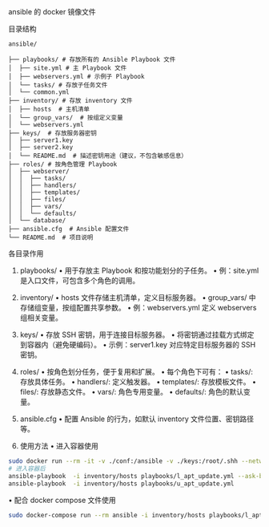 ansible 的 docker 镜像文件

目录结构
```
ansible/

├── playbooks/ # 存放所有的 Ansible Playbook 文件
│  ├── site.yml # 主 Playbook 文件
│  ├── webservers.yml # 示例子 Playbook
│  └── tasks/ # 存放子任务文件
│  └── common.yml
├── inventory/ # 存放 inventory 文件
│  ├── hosts  # 主机清单
│  └── group_vars/  # 按组定义变量
│  └── webservers.yml
├── keys/  # 存放服务器密钥
│  ├── server1.key
│  ├── server2.key
│  └── README.md  # 描述密钥用途（建议，不包含敏感信息）
├── roles/ # 按角色管理 Playbook
│  ├── webserver/
│  │  ├── tasks/
│  │  ├── handlers/
│  │  ├── templates/
│  │  ├── files/
│  │  ├── vars/
│  │  └── defaults/
│  └── database/
├── ansible.cfg  # Ansible 配置文件
└── README.md  # 项目说明
```

各目录作用

1. playbooks/
• 用于存放主 Playbook 和按功能划分的子任务。
• 例：site.yml 是入口文件，可包含多个角色的调用。

2. inventory/
• hosts 文件存储主机清单，定义目标服务器。
• group_vars/ 中存储组变量，按组配置共享参数。
• 例：webservers.yml 定义 webservers 组相关变量。

3. keys/
• 存放 SSH 密钥，用于连接目标服务器。
• 将密钥通过挂载方式绑定到容器内（避免硬编码）。
• 示例：server1.key 对应特定目标服务器的 SSH 密钥。

4. roles/
• 按角色划分任务，便于复用和扩展。
• 每个角色下可有：
• tasks/: 存放具体任务。
• handlers/: 定义触发器。
• templates/: 存放模板文件。
• files/: 存放静态文件。
• vars/: 角色专用变量。
• defaults/: 角色的默认变量。

5. ansible.cfg
• 配置 Ansible 的行为，如默认 inventory 文件位置、密钥路径等。

6. 使用方法
• 进入容器使用
  ```bash
  sudo docker run --rm -it -v ./conf:/ansible -v ./keys:/root/.shh --network=host ansible bash
  # 进入容器后
  ansible-playbook  -i inventory/hosts playbooks/l_apt_update.yml --ask-become-pass
  ansible-playbook  -i inventory/hosts playbooks/u_apt_update.yml
  ```
  
• 配合 docker compose 文件使用
  ```bash
  sudo docker-compose run --rm ansible -i inventory/hosts playbooks/l_apt_update.yml --ask-become-pass
  ```